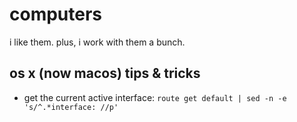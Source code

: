 # computers
i like them. plus, i work with them a bunch.

## os x (now macos) tips & tricks
* get the current active interface:
  ```route get default | sed -n -e 's/^.*interface: //p'```


